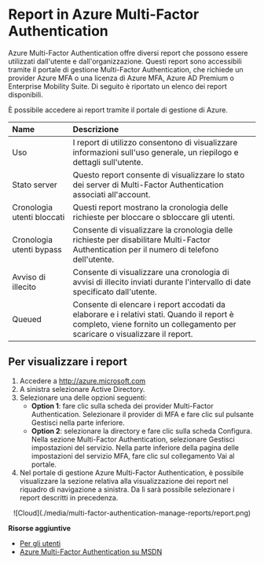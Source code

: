 <properties 
	pageTitle="Report di Azure Multi-Factor Authentication"
	description="Viene descritto come usare la funzionalità dei report di Azure Multi-Factor Authentication."
	services="multi-factor-authentication"
	documentationCenter=""
	authors="kgremban"
	manager="femila"
	editor="curtand"/> 

<tags
	ms.service="multi-factor-authentication"
	ms.workload="identity"
	ms.tgt_pltfrm="na"
	ms.devlang="na"
	ms.topic="article"
	ms.date="08/04/2016"
	ms.author="kgremban"/> 

# Report in Azure Multi-Factor Authentication

Azure Multi-Factor Authentication offre diversi report che possono essere utilizzati dall'utente e dall'organizzazione. Questi report sono accessibili tramite il portale di gestione Multi-Factor Authentication, che richiede un provider Azure MFA o una licenza di Azure MFA, Azure AD Premium o Enterprise Mobility Suite. Di seguito è riportato un elenco dei report disponibili.

È possibile accedere ai report tramite il portale di gestione di Azure.

Name| Descrizione
:------------- | :------------- |
Uso | I report di utilizzo consentono di visualizzare informazioni sull'uso generale, un riepilogo e dettagli sull'utente.
Stato server|Questo report consente di visualizzare lo stato dei server di Multi-Factor Authentication associati all'account.
Cronologia utenti bloccati|Questi report mostrano la cronologia delle richieste per bloccare o sbloccare gli utenti.
Cronologia utenti bypass|Consente di visualizzare la cronologia delle richieste per disabilitare Multi-Factor Authentication per il numero di telefono dell'utente.
Avviso di illecito|Consente di visualizzare una cronologia di avvisi di illecito inviati durante l'intervallo di date specificato dall'utente.
Queued|Consente di elencare i report accodati da elaborare e i relativi stati. Quando il report è completo, viene fornito un collegamento per scaricare o visualizzare il report.

## Per visualizzare i report

1.	Accedere a http://azure.microsoft.com
2.	A sinistra selezionare Active Directory.
3.	Selezionare una delle opzioni seguenti:
	- **Option 1**: fare clic sulla scheda dei provider Multi-Factor Authentication. Selezionare il provider di MFA e fare clic sul pulsante Gestisci nella parte inferiore.
	- **Option 2**: selezionare la directory e fare clic sulla scheda Configura. Nella sezione Multi-Factor Authentication, selezionare Gestisci impostazioni del servizio. Nella parte inferiore della pagina delle impostazioni del servizio MFA, fare clic sul collegamento Vai al portale.
4.	Nel portale di gestione Azure Multi-Factor Authentication, è possibile visualizzare la sezione relativa alla visualizzazione dei report nel riquadro di navigazione a sinistra. Da lì sarà possibile selezionare i report descritti in precedenza.

<center>![Cloud](./media/multi-factor-authentication-manage-reports/report.png)</center>


**Risorse aggiuntive**

* [Per gli utenti](multi-factor-authentication-end-user.md)
* [Azure Multi-Factor Authentication su MSDN](https://msdn.microsoft.com/library/azure/dn249471.aspx)

<!---HONumber=AcomDC_0921_2016-->